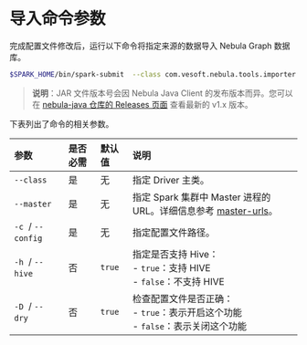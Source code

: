 # 导入命令参数

完成配置文件修改后，运行以下命令将指定来源的数据导入 Nebula Graph 数据库。

```bash
$SPARK_HOME/bin/spark-submit  --class com.vesoft.nebula.tools.importer.Exchange --master "local[10]" target/exchange-1.x.y.jar -c /path/to/conf/application.conf
```

> **说明**：JAR 文件版本号会因 Nebula Java Client 的发布版本而异。您可以在 [nebula-java 仓库的 Releases 页面](https://github.com/vesoft-inc/nebula-java/releases "点击前往 GitHub 网站") 查看最新的 v1.x 版本。

下表列出了命令的相关参数。

| 参数 | 是否必需 | 默认值 | 说明 |
| :--- | :--- | :--- | :--- |
| `--class`  | 是 | 无 | 指定 Driver 主类。 |
| `--master`  | 是 | 无 | 指定 Spark 集群中 Master 进程的 URL。详细信息参考 [master-urls](https://spark.apache.org/docs/latest/submitting-applications.html#master-urls "点击前往 Apache Spark 文档")。 |
| `-c`  / `--config`  | 是 | 无 | 指定配置文件路径。 |
| `-h`  / `--hive`  | 否 | `true` | 指定是否支持 Hive：<br />- `true`：支持 HIVE <br />- `false`：不支持 HIVE |
| `-D`  / `--dry`  | 否 | `true` | 检查配置文件是否正确：<br />- `true`：表示开启这个功能 <br />- `false`：表示关闭这个功能 |
